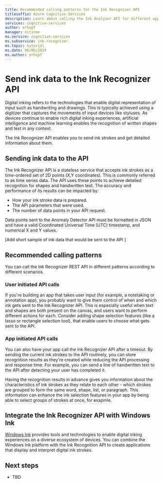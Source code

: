 ```yaml
---
title: Recommended calling patterns for the Ink Recognizer API
titlesuffix: Azure Cognitive Services
description: Learn about calling the Ink Analyzer API for different applications
services: cognitive-services
author: erhopf
manager: nitinme
ms.service: cognitive-services
ms.subservice: ink-recognizer
ms.topic: tutorial
ms.date: 06/06/2019
ms.author: erhopf
---
```


# Send ink data to the Ink Recognizer API 

Digital inking refers to the technologies that enable digital representation of input such as handwriting and drawings. This is typically achieved using a digitizer that captures the movements of input devices like styluses. As devices continue to enable rich digital inking experiences, artificial intelligence and machine learning enables the recognition of written shapes and text in any context.

The Ink Recognizer API enables you to send ink strokes and get detailed information about them. 

## Sending ink data to the API

The Ink Recognizer API is a stateless service that accepts ink strokes as a time-ordered set of 2D points (X,Y coordinates). This is commonly referred to as time series data. The API uses these points to achieve detailed recognition for shapes and handwritten text. The accuracy and performance of its results can be impacted by:

* How your ink stroke data is prepared.
* The API parameters that were used.
* The number of data points in your API request.

Data points sent to the Anomaly Detector API must be formatted in JSON and have a valid Coordinated Universal Time (UTC) timestamp, and numerical X and Y values. 

[Add short sample of ink data that would be sent to the API ]

## Recommended calling patterns

You can call the Ink Recognizer REST API in different patterns according to different scenarios. 

### User initiated API calls

If you're building an app that takes user input (for example, a notetaking or annotation app), you probably want to give them control of when and which ink gets sent to the Ink Recognizer API. This is especially useful when text and shapes are both present on the canvas, and users want to perform different actions for each. Consider adding shape selection features (like a lasso or rectangle selection tool), that enable users to choose what gets sent to the API.  

### App initiated API calls

You can also have your app call the Ink Recognizer API after a timeout. By sending the current ink strokes to the API routinely, you can store recognition results as they're created while reducing the API processing and response time. For example, you can send a line of handwritten text to the API after detecting your user has completed it. 

Having the recognition results in advance gives you information about the characteristics of ink strokes as they relate to each other - which strokes are grouped to form the same word, shape, list, or paragraph. This information can enhance the ink selection features in your app by being able to select groups of strokes at once, for exapmle.

## Integrate the Ink Recognizer API with Windows Ink

[Windows Ink](https://docs.microsoft.com/windows/uwp/design/input/pen-and-stylus-interactions) provides tools and technologies to enable digital inking experiences on a diverse ecosystem of devices. You can combine the Windows Ink platform with the Ink Recognition API to create applications that display and interpret digital ink strokes.

## Next steps

* TBD